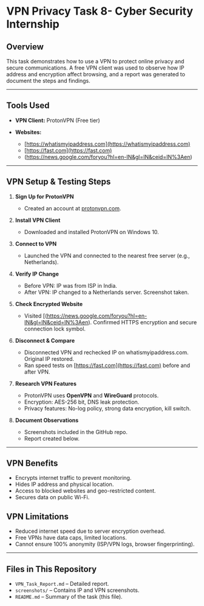 # VPN Privacy Task 8- Cyber Security Internship

## Overview

This task demonstrates how to use a VPN to protect online privacy and secure communications. A free VPN client was used to observe how IP address and encryption affect browsing, and a report was generated to document the steps and findings.

---

## Tools Used

* **VPN Client:** ProtonVPN (Free tier)
* **Websites:**

  * [https://whatismyipaddress.com](https://whatismyipaddress.com)
  * [https://fast.com](https://fast.com)
  * (https://news.google.com/foryou?hl=en-IN&gl=IN&ceid=IN%3Aen)

---

## VPN Setup & Testing Steps

1. **Sign Up for ProtonVPN**

   * Created an account at [protonvpn.com](https://protonvpn.com).

2. **Install VPN Client**

   * Downloaded and installed ProtonVPN on Windows 10.

3. **Connect to VPN**

   * Launched the VPN and connected to the nearest free server (e.g., Netherlands).

4. **Verify IP Change**

   * Before VPN: IP was from ISP in India.
   * After VPN: IP changed to a Netherlands server. Screenshot taken.

5. **Check Encrypted Website**

   * Visited [(https://news.google.com/foryou?hl=en-IN&gl=IN&ceid=IN%3Aen). Confirmed HTTPS encryption and secure connection lock symbol.

6. **Disconnect & Compare**

   * Disconnected VPN and rechecked IP on whatismyipaddress.com. Original IP restored.
   * Ran speed tests on [https://fast.com](https://fast.com) before and after VPN.

7. **Research VPN Features**

   * ProtonVPN uses **OpenVPN** and **WireGuard** protocols.
   * Encryption: AES-256 bit, DNS leak protection.
   * Privacy features: No-log policy, strong data encryption, kill switch.

8. **Document Observations**

   * Screenshots included in the GitHub repo.
   * Report created below.

---

## VPN Benefits

* Encrypts internet traffic to prevent monitoring.
* Hides IP address and physical location.
* Access to blocked websites and geo-restricted content.
* Secures data on public Wi-Fi.

## VPN Limitations

* Reduced internet speed due to server encryption overhead.
* Free VPNs have data caps, limited locations.
* Cannot ensure 100% anonymity (ISP/VPN logs, browser fingerprinting).

---

## Files in This Repository

* `VPN_Task_Report.md` – Detailed report.
* `screenshots/` – Contains IP and VPN screenshots.
* `README.md` – Summary of the task (this file).

